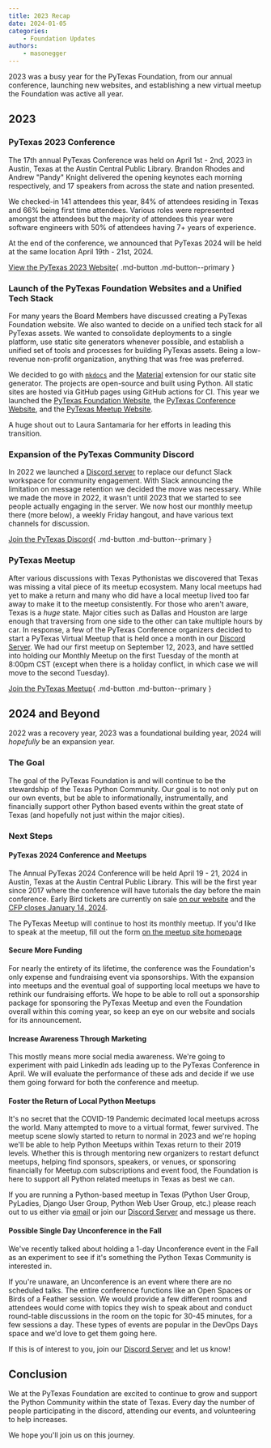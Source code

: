 ```yaml
---
title: 2023 Recap
date: 2024-01-05
categories: 
    - Foundation Updates
authors:
    - masonegger
---
```


2023 was a busy year for the PyTexas Foundation, from our annual conference, 
launching new websites, and establishing a new virtual meetup the Foundation was 
active all year.

<!-- more -->

## 2023

### PyTexas 2023 Conference

The 17th annual PyTexas Conference was held on April 1st - 2nd, 2023 in Austin, 
Texas at the Austin Central Public Library. Brandon Rhodes and Andrew "Pandy" Knight 
delivered the opening keynotes each morning respectively, and 17 speakers from 
across the state and nation presented.

We checked-in 141 attendees this year, 84% of attendees residing in Texas and 66% 
being first time attendees. Various roles were represented amongst the attendees 
but the majority of attendees this year were software engineers with 50% of attendees 
having 7+ years of experience.

At the end of the conference, we announced that PyTexas 2024 will be held at the same
location April 19th - 21st, 2024.

[View the PyTexas 2023 Website](https://archive.pytexas.org/2023){ .md-button .md-button--primary }

### Launch of the PyTexas Foundation Websites and a Unified Tech Stack

For many years the Board Members have discussed creating a PyTexas Foundation
website. We also wanted to decide on a unified tech stack for all PyTexas assets.
We wanted to consolidate deployments to a single platform, use static site generators
whenever possible, and establish a unified set of tools and processes for building
PyTexas assets. Being a low-revenue non-profit organization, anything that was
free was preferred.

We decided to go with [`mkdocs`](https://www.mkdocs.org/) and the 
[Material](https://squidfunk.github.io/mkdocs-material/) extension for our static 
site generator. The projects are open-source and built using Python. All static
sites are hosted via GitHub pages using GitHub actions for CI. This year we launched
the [PyTexas Foundation Website](https://pytexas.org), the [PyTexas Conference Website](https://pytexas.org/2024), and the [PyTexas Meetup Website](https://pytexas.org/meetup).

A huge shout out to Laura Santamaria for her efforts in leading this transition.

### Expansion of the PyTexas Community Discord

In 2022 we launched a [Discord server](https://discord.gg/jNPAbcNukj) to replace
our defunct Slack workspace for community engagement. With Slack announcing the
limitation on message retention we decided the move was necessary. While we
made the move in 2022, it wasn't until 2023 that we started to see people actually
engaging in the server. We now host our monthly meetup there (more below), a weekly
Friday hangout, and have various text channels for discussion. 

[Join the PyTexas Discord](https://discord.gg/jNPAbcNukj){ .md-button .md-button--primary }

### PyTexas Meetup

After various discussions with Texas Pythonistas we discovered that Texas was missing
a vital piece of its meetup ecosystem. Many local meetups had yet to make a return
and many who did have a local meetup lived too far away to make it to the meetup
consistently. For those who aren't aware, Texas is a _huge_ state. Major cities
such as Dallas and Houston are large enough that traversing from one side to the 
other can take multiple hours by car. In response, a few of the PyTexas Conference 
organizers decided to start a PyTexas Virtual Meetup that is held once a month
in our [Discord Server](https://discord.gg/jNPAbcNukj). We had our first meetup
on September 12, 2023, and have settled into holding our Monthly Meetup on the 
first Tuesday of the month at 8:00pm CST (except when there is a holiday conflict, in which
case we will move to the second Tuesday).

[Join the PyTexas Meetup](https://pytexas.org/meetup/join){ .md-button .md-button--primary }

## 2024 and Beyond

2022 was a recovery year, 2023 was a foundational building year, 2024 will _hopefully_
be an expansion year.

### The Goal

The goal of the PyTexas Foundation is and will continue to be the stewardship
of the Texas Python Community. Our goal is to not only put on our own events,
but be able to informationally, instrumentally, and financially support other Python
based events within the great state of Texas (and hopefully not just within the
major cities).

### Next Steps 

#### **PyTexas 2024 Conference and Meetups**

The Annual PyTexas 2024 Conference will be held April 19 - 21, 2024 in Austin,
Texas at the Austin Central Public Library. This will be the first year since 2017
where the conference will have tutorials the day before the main conference.
Early Bird tickets are currently on sale [on our website](https://pytexas.org/2024)
and the [CFP closes January 14, 2024](https://pretalx.com/pytexas-2024/).

The PyTexas Meetup will continue to host its monthly meetup. If you'd like to
speak at the meetup, fill out the form [on the meetup site homepage](https://www.pytexas.org/meetup/)

#### **Secure More Funding**

For nearly the entirety of its lifetime, the conference was the Foundation's
only expense and fundraising event via sponsorships. With the expansion into 
meetups and the eventual goal of supporting local meetups we have to rethink our 
fundraising efforts. We hope to be able to roll out a sponsorship package for
sponsoring the PyTexas Meetup and even the Foundation overall within this coming
year, so keep an eye on our website and socials for its announcement.

#### **Increase Awareness Through Marketing**
This mostly means more social media awareness. We're going to experiment with
paid LinkedIn ads leading up to the PyTexas Conference in April. We will evaluate
the performance of these ads and decide if we use them going forward for both
the conference and meetup.

#### **Foster the Return of Local Python Meetups**

It's no secret that the COVID-19 Pandemic decimated local meetups across the world.
Many attempted to move to a virtual format, fewer survived. The meetup scene
slowly started to return to normal in 2023 and we're hoping we'll be able to 
help Python Meetups within Texas return to their 2019 levels. Whether this is 
through mentoring new organizers to restart defunct meetups, helping find sponsors,
speakers, or venues, or sponsoring financially for Meetup.com subscriptions and
event food, the Foundation is here to support all Python related meetups in Texas
as best we can.

If you are running a Python-based meetup in Texas (Python User Group, PyLadies, 
Django User Group, Python Web User Group, etc.) please reach out to us either
via [email](mailto:foundation@pytexas.org) or join our [Discord Server](https://discord.gg/jNPAbcNukj) 
and message us there.

#### **Possible Single Day Unconference in the Fall**

We've recently talked about holding a 1-day Unconference event in the Fall as
an experiment to see if it's something the Python Texas Community is interested
in. 

If you're unaware, an Unconference is an event where there are no scheduled talks.
The entire conference functions like an Open Spaces or Birds of a Feather session.
We would provide a few different rooms and attendees would come with topics they
wish to speak about and conduct round-table discussions in the room on the topic
for 30-45 minutes, for a few sessions a day. These types of events are popular in
the DevOps Days space and we'd love to get them going here.

If this is of interest to you, join our [Discord Server](https://discord.gg/jNPAbcNukj)
and let us know!

## Conclusion

We at the PyTexas Foundation are excited to continue to grow and support the Python
Community within the state of Texas. Every day the number of people participating
in the discord, attending our events, and volunteering to help increases. 

We hope you'll join us on this journey.
